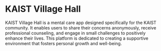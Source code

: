 # KAIST Village Hall

KAIST Village Hall is a mental care app designed specifically for the KAIST community. It enables users to share their
concerns anonymously, receive professional counseling, and engage in small challenges to positively enhance their lives.
This platform is dedicated to creating a supportive environment that fosters personal growth and well-being.
